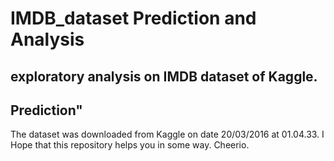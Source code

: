 # IMDB_dataset Prediction and Analysis
## exploratory analysis on IMDB dataset of Kaggle.
## Prediction"
The dataset was downloaded from Kaggle on date 20/03/2016 at 01.04.33. I Hope that this repository helps you in some way.
Cheerio.
